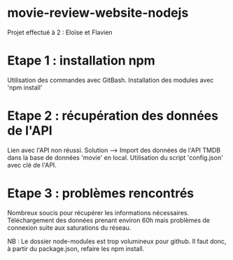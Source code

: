 # movie-review-website-nodejs

Projet effectué à 2 : Eloïse et Flavien

# Etape 1 : installation npm
Utilisation des commandes avec GitBash.
Installation des modules avec 'npm install'

# Etape 2 : récupération des données de l'API
Lien avec l'API non réussi.
Solution --> Import des données de l'API TMDB dans la base de données 'movie' en local.
Utilisation du script 'config.json' avec clé de l'API.

# Etape 3 : problèmes rencontrés
Nombreux soucis pour récupérer les informations nécessaires.
Téléchargement des données prenant environ 60h mais problèmes de connexion suite aux saturations du réseau.

NB : Le dossier node-modules est trop volumineux pour github. Il faut donc, à partir du package.json, refaire les npm install.

